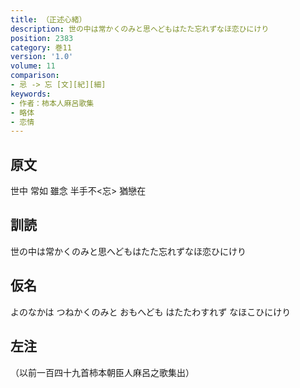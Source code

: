 ```yaml
---
title: （正述心緒）
description: 世の中は常かくのみと思へどもはたた忘れずなほ恋ひにけり
position: 2383
category: 巻11
version: '1.0'
volume: 11
comparison:
- 忌 -> 忘 [文][紀][細]
keywords:
- 作者：柿本人麻呂歌集
- 略体
- 恋情
---
```


## 原文

世中 常如 雖念 半手不<忘> 猶戀在

## 訓読

世の中は常かくのみと思へどもはたた忘れずなほ恋ひにけり

## 仮名

よのなかは つねかくのみと おもへども はたたわすれず なほこひにけり

## 左注

（以前一百四十九首柿本朝臣人麻呂之歌集出）

